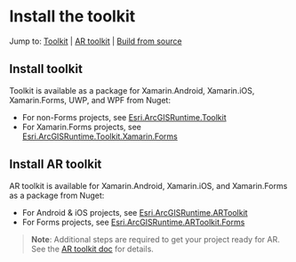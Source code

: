 # Install the toolkit

Jump to: [Toolkit](#install-toolkit) | [AR toolkit](#install-ar-toolkit) | [Build from source](./buildingtoolkit.md)

## Install toolkit

Toolkit is available as a package for Xamarin.Android, Xamarin.iOS, Xamarin.Forms, UWP, and WPF from Nuget:

* For non-Forms projects, see [Esri.ArcGISRuntime.Toolkit](https://www.nuget.org/packages/Esri.ArcGISRuntime.Toolkit)
* For Xamarin.Forms projects, see [Esri.ArcGISRuntime.Toolkit.Xamarin.Forms](https://www.nuget.org/packages/Esri.ArcGISRuntime.Toolkit.Xamarin.Forms)

## Install AR toolkit

AR toolkit is available for Xamarin.Android, Xamarin.iOS, and Xamarin.Forms as a package from Nuget:

* For Android & iOS projects, see [Esri.ArcGISRuntime.ARToolkit](https://www.nuget.org/packages/Esri.ArcGISRuntime.ARToolkit)
* For Forms projects, see [Esri.ArcGISRuntime.ARToolkit.Forms](https://www.nuget.org/packages/Esri.ArcGISRuntime.ARToolkit.Forms)

> **Note**: Additional steps are required to get your project ready for AR. See the [AR toolkit doc](./ar.md) for details.